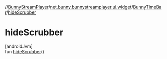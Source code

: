 //[BunnyStreamPlayer](../../../index.md)/[net.bunny.bunnystreamplayer.ui.widget](../index.md)/[BunnyTimeBar](index.md)/[hideScrubber](hide-scrubber.md)

# hideScrubber

[androidJvm]\
fun [hideScrubber](hide-scrubber.md)()